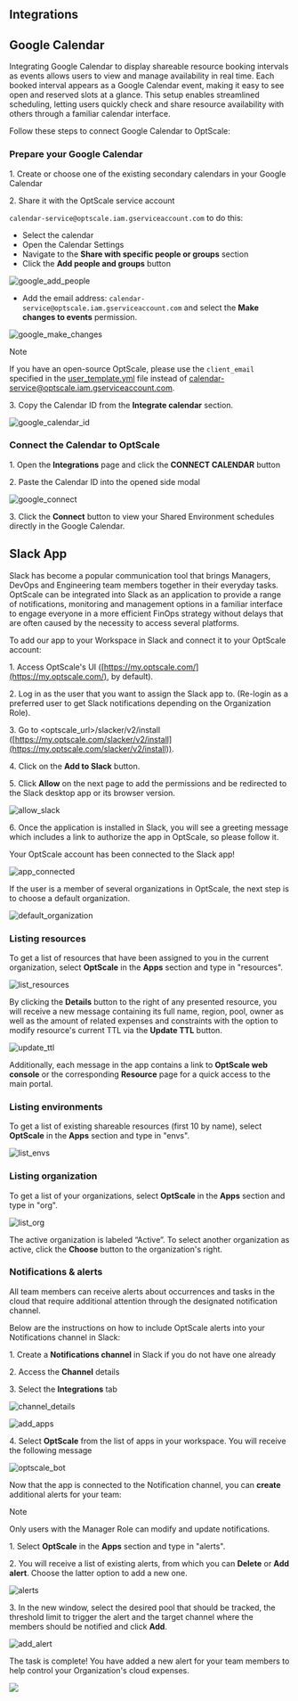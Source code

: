 ## Integrations

## Google Calendar

Integrating Google Calendar to display shareable resource booking intervals as events allows users to view and manage availability in real time. Each booked interval appears as a Google Calendar event, making it easy to see open and reserved slots at a glance. This setup enables streamlined scheduling, letting users quickly check and share resource availability with others through a familiar calendar interface.

Follow these steps to connect Google Calendar to OptScale:

### Prepare your Google Calendar

1\. Create or choose one of the existing secondary calendars in your Google Calendar

2\. Share it with the OptScale service account

`calendar-service@optscale.iam.gserviceaccount.com` to do this:

- Select the calendar
- Open the Calendar Settings
- Navigate to the **Share with specific people or groups** section
- Click the **Add people and groups** button

![google_add_people](https://hystax.com/documentation/optscale/_static/screens/integrations/google_add_people.png)

- Add the email address: `calendar-service@optscale.iam.gserviceaccount.com` and select the **Make changes to events** permission.

![google_make_changes](https://hystax.com/documentation/optscale/_static/screens/integrations/google_make_changes.png)

Note

If you have an open-source OptScale, please use the `client_email` specified in the [user\_template.yml](https://github.com/hystax/optscale/blob/integration/optscale-deploy/overlay/user_template.yml) file instead of calendar-service@optscale.iam.gserviceaccount.com.

3\. Copy the Calendar ID from the **Integrate calendar** section.

![google_calendar_id](https://hystax.com/documentation/optscale/_static/screens/integrations/google_calendar_id.png)

### Connect the Calendar to OptScale

1\. Open the **Integrations** page and click the **CONNECT CALENDAR** button

2\. Paste the Calendar ID into the opened side modal

![google_connect](https://hystax.com/documentation/optscale/_static/screens/integrations/google_connect.png)

3\. Click the **Connect** button to view your Shared Environment schedules directly in the Google Calendar.

## Slack App

Slack has become a popular communication tool that brings Managers, DevOps and Engineering team members together in their everyday tasks. OptScale can be integrated into Slack as an application to provide a range of notifications, monitoring and management options in a familiar interface to engage everyone in a more efficient FinOps strategy without delays that are often caused by the necessity to access several platforms.

To add our app to your Workspace in Slack and connect it to your OptScale account:

1\. Access OptScale's UI ([https://my.optscale.com/](https://my.optscale.com/), by default).

2\. Log in as the user that you want to assign the Slack app to. (Re-login as a preferred user to get Slack notifications depending on the Organization Role).

3\. Go to <optscale\_url>/slacker/v2/install ([https://my.optscale.com/slacker/v2/install](https://my.optscale.com/slacker/v2/install)).

4\. Click on the **Add to Slack** button.

5\. Click **Allow** on the next page to add the permissions and be redirected to the Slack desktop app or its browser version.

![allow_slack](https://hystax.com/documentation/optscale/_static/screens/integrations/allow_slack.png)

6\. Once the application is installed in Slack, you will see a greeting message which includes a link to authorize the app in OptScale, so please follow it.

Your OptScale account has been connected to the Slack app!

![app_connected](https://hystax.com/documentation/optscale/_static/screens/integrations/app_connected.png)

If the user is a member of several organizations in OptScale, the next step is to choose a default organization.

![default_organization](https://hystax.com/documentation/optscale/_static/screens/integrations/default_organization.png)

### Listing resources

To get a list of resources that have been assigned to you in the current organization, select **OptScale** in the **Apps** section and type in "resources".

![list_resources](https://hystax.com/documentation/optscale/_static/screens/integrations/list_resources.png)

By clicking the **Details** button to the right of any presented resource, you will receive a new message containing its full name, region, pool, owner as well as the amount of related expenses and constraints with the option to modify resource's current TTL via the **Update TTL** button.

![update_ttl](https://hystax.com/documentation/optscale/_static/screens/integrations/update_ttl.png)

Additionally, each message in the app contains a link to **OptScale web console** or the corresponding **Resource** page for a quick access to the main portal.

### Listing environments

To get a list of existing shareable resources (first 10 by name), select **OptScale** in the **Apps** section and type in "envs".

![list_envs](https://hystax.com/documentation/optscale/_static/screens/integrations/list_envs.png)

### Listing organization

To get a list of your organizations, select **OptScale** in the **Apps** section and type in "org".

![list_org](https://hystax.com/documentation/optscale/_static/screens/integrations/list_org.png)

The active organization is labeled “Active”. To select another organization as active, click the **Choose** button to the organization's right.

### Notifications & alerts

All team members can receive alerts about occurrences and tasks in the cloud that require additional attention through the designated notification channel.

Below are the instructions on how to include OptScale alerts into your Notifications channel in Slack:

1\. Create a **Notifications channel** in Slack if you do not have one already

2\. Access the **Channel** details

3\. Select the **Integrations** tab

![channel_details](https://hystax.com/documentation/optscale/_static/screens/integrations/channel_details.png)

![add_apps](https://hystax.com/documentation/optscale/_static/screens/integrations/add_apps.png)

4\. Select **OptScale** from the list of apps in your workspace. You will receive the following message

![optscale_bot](https://hystax.com/documentation/optscale/_static/screens/integrations/optscale_bot.png)

Now that the app is connected to the Notification channel, you can **create** additional alerts for your team:

Note

Only users with the Manager Role can modify and update notifications.

1\. Select **OptScale** in the **Apps** section and type in "alerts".

2\. You will receive a list of existing alerts, from which you can **Delete** or **Add alert**. Choose the latter option to add a new one.

![alerts](https://hystax.com/documentation/optscale/_static/screens/integrations/alerts.png)

3\. In the new window, select the desired pool that should be tracked, the threshold limit to trigger the alert and the target channel where the members should be notified and click **Add**.

![add_alert](https://hystax.com/documentation/optscale/_static/screens/integrations/add_alert.png)

The task is complete! You have added a new alert for your team members to help control your Organization's cloud expenses.

![](https://hystax.com/documentation/optscale/images/snipp4.svg)